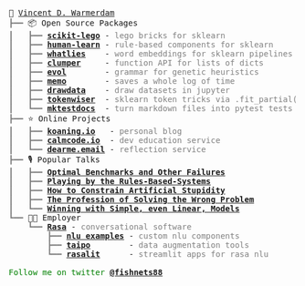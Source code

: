 <pre style="font-family:Menlo,'DejaVu Sans Mono',consolas,'Courier New',monospace">🙂 <a href="https://koaning.io">Vincent D. Warmerdam</a>                                                                             
<span style="color: #808080; text-decoration-color: #808080">┣━━ </span>📦 Open Source Packages                                                                         
<span style="color: #808080; text-decoration-color: #808080">┃   ┣━━ </span><span style="font-weight: bold"><a href="https://scikit-lego.netlify.app/">scikit-lego</a></span> - <span style="color: #808080; text-decoration-color: #808080">lego bricks for sklearn</span>                                                       
<span style="color: #808080; text-decoration-color: #808080">┃   ┣━━ </span><span style="font-weight: bold"><a href="https://koaning.github.io/human-learn/">human-learn</a></span> - <span style="color: #808080; text-decoration-color: #808080">rule-based components for sklearn</span>                                             
<span style="color: #808080; text-decoration-color: #808080">┃   ┣━━ </span><span style="font-weight: bold"><a href="https://rasahq.github.io/whatlies/">whatlies</a></span>    - <span style="color: #808080; text-decoration-color: #808080">word embeddings for sklearn pipelines</span>                                         
<span style="color: #808080; text-decoration-color: #808080">┃   ┣━━ </span><span style="font-weight: bold"><a href="https://koaning.github.io/clumper/">clumper</a></span>     - <span style="color: #808080; text-decoration-color: #808080">function API for lists of dicts</span>                                               
<span style="color: #808080; text-decoration-color: #808080">┃   ┣━━ </span><span style="font-weight: bold"><a href="https://github.com/godatadriven/evol">evol</a></span>        - <span style="color: #808080; text-decoration-color: #808080">grammar for genetic heuristics</span>                                                
<span style="color: #808080; text-decoration-color: #808080">┃   ┣━━ </span><span style="font-weight: bold"><a href="https://koaning.github.io/memo/getting-started.html">memo</a></span>        - <span style="color: #808080; text-decoration-color: #808080">saves a whole log of time</span>                                                     
<span style="color: #808080; text-decoration-color: #808080">┃   ┣━━ </span><span style="font-weight: bold"><a href="https://calmcode.io/labs/drawdata.html">drawdata</a></span>    - <span style="color: #808080; text-decoration-color: #808080">draw datasets in jupyter</span>                                                      
<span style="color: #808080; text-decoration-color: #808080">┃   ┣━━ </span><span style="font-weight: bold"><a href="https://github.com/koaning/tokenwiser">tokenwiser</a></span>  - <span style="color: #808080; text-decoration-color: #808080">sklearn token tricks via .fit_partial()</span>                                       
<span style="color: #808080; text-decoration-color: #808080">┃   ┗━━ </span><span style="font-weight: bold"><a href="https://github.com/koaning/mktestdocs">mktestdocs</a></span>  - <span style="color: #808080; text-decoration-color: #808080">turn markdown files into pytest tests</span>                                         
<span style="color: #808080; text-decoration-color: #808080">┣━━ </span>⭐ Online Projects                                                                              
<span style="color: #808080; text-decoration-color: #808080">┃   ┣━━ </span><span style="font-weight: bold"><a href="https://koaning.io">koaning.io</a></span>   - <span style="color: #808080; text-decoration-color: #808080">personal blog</span>                                                                
<span style="color: #808080; text-decoration-color: #808080">┃   ┣━━ </span><span style="font-weight: bold"><a href="https://calmcode.io">calmcode.io</a></span>  - <span style="color: #808080; text-decoration-color: #808080">dev education service</span>                                                        
<span style="color: #808080; text-decoration-color: #808080">┃   ┗━━ </span><span style="font-weight: bold"><a href="https://dearme.email">dearme.email</a></span> - <span style="color: #808080; text-decoration-color: #808080">reflection service</span>                                                           
<span style="color: #808080; text-decoration-color: #808080">┣━━ </span>🎙️ Popular Talks                                                                                 
<span style="color: #808080; text-decoration-color: #808080">┃   ┣━━ </span><span style="font-weight: bold"><a href="https://youtu.be/qcrR-Hd0LhI?t=542">Optimal Benchmarks and Other Failures</a></span>                                                       
<span style="color: #808080; text-decoration-color: #808080">┃   ┣━━ </span><span style="font-weight: bold"><a href="https://www.youtube.com/watch?v=nJAmN6gWdK8">Playing by the Rules-Based-Systems</a></span>                                                          
<span style="color: #808080; text-decoration-color: #808080">┃   ┣━━ </span><span style="font-weight: bold"><a href="https://www.youtube.com/watch?v=Z8MEFI7ZJlA">How to Constrain Artificial Stupidity</a></span>                                                       
<span style="color: #808080; text-decoration-color: #808080">┃   ┣━━ </span><span style="font-weight: bold"><a href="https://www.youtube.com/watch?v=kYMfE9u-lMo">The Profession of Solving the Wrong Problem</a></span>                                                 
<span style="color: #808080; text-decoration-color: #808080">┃   ┗━━ </span><span style="font-weight: bold"><a href="https://www.youtube.com/watch?v=68ABAU_V8qI">Winning with Simple, even Linear, Models</a></span>                                                    
<span style="color: #808080; text-decoration-color: #808080">┗━━ </span>👨‍💻 Employer                                                                                   
<span style="color: #808080; text-decoration-color: #808080">    ┗━━ </span><span style="font-weight: bold"><a href="https://rasa.com">Rasa</a></span> - <span style="color: #808080; text-decoration-color: #808080">conversational software</span>                                                              
<span style="color: #808080; text-decoration-color: #808080">        ┣━━ </span><span style="font-weight: bold"><a href="https://github.com/RasaHQ/rasa-nlu-examples">nlu examples</a></span> - <span style="color: #808080; text-decoration-color: #808080">custom nlu components</span>                                                    
<span style="color: #808080; text-decoration-color: #808080">        ┣━━ </span><span style="font-weight: bold"><a href="https://github.com/RasaHQ/taipo">taipo</a></span>        - <span style="color: #808080; text-decoration-color: #808080">data augmentation tools</span>                                                  
<span style="color: #808080; text-decoration-color: #808080">        ┗━━ </span><span style="font-weight: bold"><a href="https://github.com/RasaHQ/rasalit">rasalit</a></span>      - <span style="color: #808080; text-decoration-color: #808080">streamlit apps for rasa nlu</span>                                              

<span style="color: #008000; text-decoration-color: #008000">Follow me on twitter </span><span style="color: #008000; text-decoration-color: #008000; font-weight: bold"><a href="https://twitter.com/fishnets88">@fishnets88</a></span>
</pre>
